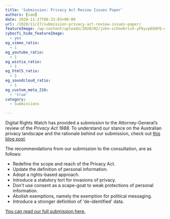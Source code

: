 ```yaml
---
title: 'Submission: Privacy Act Review Issues Paper'
authors: [sam]
date: 2020-11-27T06:33:03+00:00
url: /2020/11/27/submission-privacy-act-review-issues-paper/
featureImage: /wp-content/uploads/2020/02/john-schnobrich-yFbyvpEGHFQ-unsplash-scaled-1.jpg
cybocfi_hide_featureImage:
  - yes
eg_vimeo_ratio:
  - 1
eg_youtube_ratio:
  - 1
eg_wistia_ratio:
  - 1
eg_html5_ratio:
  - 1
eg_soundcloud_ratio:
  - 1
eg_custom_meta_216:
  - 'true'
category:
  - Submissions

---
```

Digital Rights Watch has provided a submission to the Attorney-General&#8217;s review of the _Privacy Act 1988._ To understand our stance on the Australian privacy landscape and the rationale behind our submission, check out [this blog post][1].

The recommendations from our submission to the consultation, are as follows:

  * Redefine the scope and reach of the Privacy Act.
  * Update the definition of personal information.
  * Adopt a rights-based approach.
  * Introduce a statutory tort for invasions of privacy.
  * Don't use consent as a scape-goat to weak protections of personal information.
  * Abolish exemptions, namely the exemption for political messaging.
  * Introduce a stronger definition of 'de-identified' data.

[You can read our full submission here.][2]

 [1]: https://digitalrightswatch.org.au/2020/11/27/the-privacy-act-review-could-shake-up-australias-value-based-approach-to-privacy/
 [2]: /wp-content/uploads/2020/11/DRW-Submission-Privacy-Act-Review-November-2020.pdf
